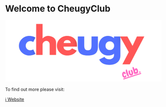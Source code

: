 # Welcome to CheugyClub

![](https://github.com/puliai/cheugyclub_nft_minting_dapp-1.0.0/blob/master/public/config/images/logo.png)

To find out more please visit:

[ℹ️ Website](https://www.CheugyClub.xyz)